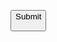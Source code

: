 <button id="submitButton" type="submit" class="<?php echo empty($_POST['textfield']) ? 'disabled-button' : ''; ?>">Submit
